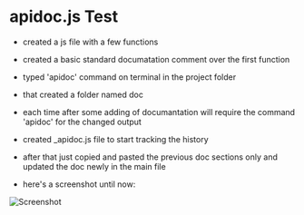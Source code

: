 # apidoc.js Test

- created a js file with a few functions

- created a basic standard documatation comment over the first function

- typed 'apidoc' command on terminal in the project folder

- that created a folder named doc

- each time after some adding of documantation will require the command 'apidoc' for the changed output

- created _apidoc.js file to start tracking the history

- after that just copied and pasted the previous doc sections only and updated the doc newly in the main file

- here's a screenshot until now:

![Screenshot](http://i.imgur.com/odBXLny.png)